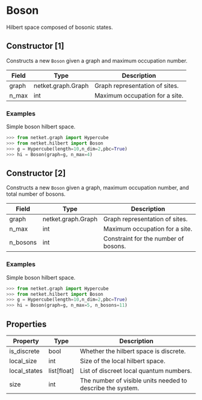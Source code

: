 # Boson
Hilbert space composed of bosonic states.
## Constructor [1]
Constructs a new ``Boson`` given a graph and maximum occupation number.

|Field|       Type       |         Description          |
|-----|------------------|------------------------------|
|graph|netket.graph.Graph|Graph representation of sites.|
|n_max|int               |Maximum occupation for a site.|
### Examples
Simple boson hilbert space.

```python
>>> from netket.graph import Hypercube
>>> from netket.hilbert import Boson
>>> g = Hypercube(length=10,n_dim=2,pbc=True)
>>> hi = Boson(graph=g, n_max=4)
```

## Constructor [2]
Constructs a new ``Boson`` given a graph,  maximum occupation number,
and total number of bosons.

| Field  |       Type       |            Description             |
|--------|------------------|------------------------------------|
|graph   |netket.graph.Graph|Graph representation of sites.      |
|n_max   |int               |Maximum occupation for a site.      |
|n_bosons|int               |Constraint for the number of bosons.|
### Examples
Simple boson hilbert space.

```python
>>> from netket.graph import Hypercube
>>> from netket.hilbert import Boson
>>> g = Hypercube(length=10,n_dim=2,pbc=True)
>>> hi = Boson(graph=g, n_max=5, n_bosons=11)
```


## Properties
|  Property  |   Type    |                        Description                        |
|------------|-----------|-----------------------------------------------------------|
|is_discrete |bool       | Whether the hilbert space is discrete.                    |
|local_size  |int        | Size of the local hilbert space.                          |
|local_states|list[float]| List of discreet local quantum numbers.                   |
|size        |int        | The number of visible units needed to describe the system.|

